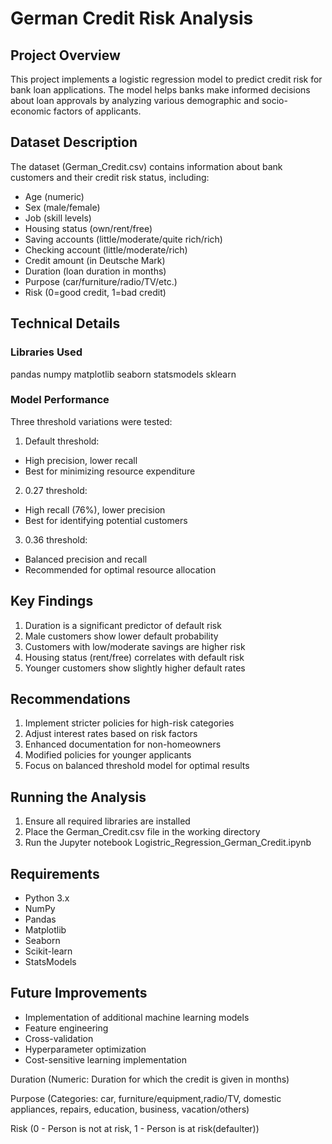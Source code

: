 # German Credit Risk Analysis

## Project Overview
This project implements a logistic regression model to predict credit risk for bank loan applications. The model helps banks make informed decisions about loan approvals by analyzing various demographic and socio-economic factors of applicants.

## Dataset Description
The dataset (German_Credit.csv) contains information about bank customers and their credit risk status, including:
- Age (numeric)
- Sex (male/female)
- Job (skill levels)
- Housing status (own/rent/free)
- Saving accounts (little/moderate/quite rich/rich)
- Checking account (little/moderate/rich)
- Credit amount (in Deutsche Mark)
- Duration (loan duration in months)
- Purpose (car/furniture/radio/TV/etc.)
- Risk (0=good credit, 1=bad credit)

## Technical Details
### Libraries Used
pandas
numpy
matplotlib
seaborn
statsmodels
sklearn

### Model Performance
Three threshold variations were tested:
1. Default threshold:
- High precision, lower recall
- Best for minimizing resource expenditure
2. 0.27 threshold:
- High recall (76%), lower precision
- Best for identifying potential customers
3. 0.36 threshold:
- Balanced precision and recall
- Recommended for optimal resource allocation

## Key Findings
1. Duration is a significant predictor of default risk
2. Male customers show lower default probability
3. Customers with low/moderate savings are higher risk
4. Housing status (rent/free) correlates with default risk
5. Younger customers show slightly higher default rates

## Recommendations
1. Implement stricter policies for high-risk categories
2. Adjust interest rates based on risk factors
3. Enhanced documentation for non-homeowners
4. Modified policies for younger applicants
5. Focus on balanced threshold model for optimal results

## Running the Analysis
1. Ensure all required libraries are installed
2. Place the German_Credit.csv file in the working directory
3. Run the Jupyter notebook Logistric_Regression_German_Credit.ipynb

## Requirements
- Python 3.x
- NumPy
- Pandas
- Matplotlib
- Seaborn
- Scikit-learn
- StatsModels

## Future Improvements
- Implementation of additional machine learning models
- Feature engineering
- Cross-validation
- Hyperparameter optimization
- Cost-sensitive learning implementation

Duration (Numeric: Duration for which the credit is given in months)

Purpose (Categories: car, furniture/equipment,radio/TV, domestic appliances, repairs, education, business, vacation/others)

Risk (0 - Person is not at risk, 1 - Person is at risk(defaulter))
